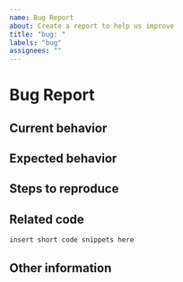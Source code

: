 ```yaml
---
name: Bug Report
about: Create a report to help us improve
title: "bug: "
labels: "bug"
assignees: ""
---
```


<!-- ISSUES MISSING IMPORTANT INFORMATION MAY BE CLOSED WITHOUT INVESTIGATION. -->

# Bug Report

## Current behavior

<!-- Describe how the bug manifests. -->

## Expected behavior

<!-- Describe what the behavior would be without the bug. -->

## Steps to reproduce

<!--  Please explain the steps required to duplicate the issue, especially if you are able to provide a sample application. -->

## Related code

<!-- If you are able to illustrate the bug or feature request with an example -->

```python
insert short code snippets here
```

## Other information

<!-- List any other information that is relevant to your issue. Stack traces, related issues, suggestions on how to fix, Stack Overflow links, forum links, etc. -->
